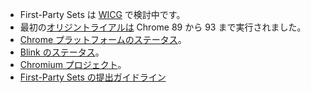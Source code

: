 - First-Party Sets は [WICG](https://github.com/WICG/first-party-sets/issues) で検討中です。
- 最初の[オリジントライアルは](/docs/web-platform/origin-trials/) Chrome 89 から 93 まで実行されました。
- [Chrome プラットフォームのステータス](https://chromestatus.com/feature/5640066519007232)。
- [Blink のステータス](https://groups.google.com/a/chromium.org/g/blink-dev/search?q=first-party%20sets)。
- [Chromium プロジェクト](https://www.chromium.org/updates/first-party-sets)。
- [First-Party Sets の提出ガイドライン](https://github.com/GoogleChrome/first-party-sets/blob/main/RWS-Submission_Guidelines.md)
